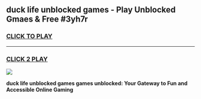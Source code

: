 
## duck life unblocked games - Play Unblocked Gmaes & Free #3yh7r
<h3>
<a href="https://news.freeplayer.one?title=duck_life_unblocked_games&ref=03M">CLICK TO PLAY</a></h3>
<hr>

<h3>
<a href="https://news.freeplayer.one?title=duck_life_unblocked_games&ref=03M">CLICK 2 PLAY</a>
  
</h3>

<a href="https://news.freeplayer.one?title=duck_life_unblocked_games&ref=03M"><img src="https://clearcache.store/games.png"></a>


**duck life unblocked games games unblocked: Your Gateway to Fun and Accessible Online Gaming**
